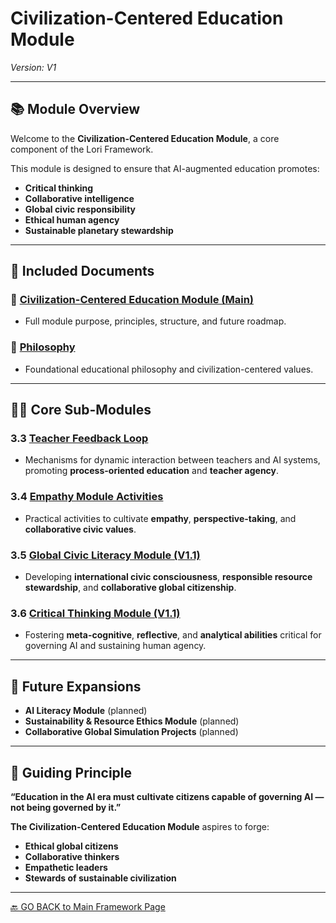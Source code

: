 # Civilization-Centered Education Module
*Version: V1*

---

## 📚 Module Overview

Welcome to the **Civilization-Centered Education Module**, a core component of the Lori Framework.

This module is designed to ensure that AI-augmented education promotes:
- **Critical thinking**
- **Collaborative intelligence**
- **Global civic responsibility**
- **Ethical human agency**
- **Sustainable planetary stewardship**

---

## 📖 Included Documents

### 🔹 [Civilization-Centered Education Module (Main)](civilization-centered-education-module.md)
- Full module purpose, principles, structure, and future roadmap.

### 🔹 [Philosophy](philosophy.md)
- Foundational educational philosophy and civilization-centered values.

---

## 🧑‍🏫 Core Sub-Modules

### 3.3 [Teacher Feedback Loop](teacher_feedback_loop.md)
- Mechanisms for dynamic interaction between teachers and AI systems, promoting **process-oriented education** and **teacher agency**.

### 3.4 [Empathy Module Activities](empathy_module_activities.md)
- Practical activities to cultivate **empathy**, **perspective-taking**, and **collaborative civic values**.

### 3.5 [Global Civic Literacy Module (V1.1)](global_civic_literacy_module.md)
- Developing **international civic consciousness**, **responsible resource stewardship**, and **collaborative global citizenship**.

### 3.6 [Critical Thinking Module (V1.1)](critical_thinking_module.md)
- Fostering **meta-cognitive**, **reflective**, and **analytical abilities** critical for governing AI and sustaining human agency.

---

## 🚀 Future Expansions

- **AI Literacy Module** (planned)
- **Sustainability & Resource Ethics Module** (planned)
- **Collaborative Global Simulation Projects** (planned)

---

## 🌟 Guiding Principle

**“Education in the AI era must cultivate citizens capable of governing AI — not being governed by it.”**

**The Civilization-Centered Education Module** aspires to forge:
- **Ethical global citizens**
- **Collaborative thinkers**
- **Empathetic leaders**
- **Stewards of sustainable civilization**

---

[🔙 GO BACK to Main Framework Page](../civilization-centered-education-module/index.md)
